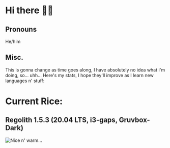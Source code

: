 # Hi there 👋🏾
## Pronouns
He/him
## Misc.
This is gonna change as time goes along, I have absolutely no idea what I'm doing, so... uhh...
Here's my stats, I hope they'll improve as I learn new languages n' stuff:

# Current Rice:

## Regolith 1.5.3 (20.04 LTS, i3-gaps, Gruvbox-Dark)
![*Nice n' warm...*](https://cdn.discordapp.com/attachments/635625917623828520/822651813831770142/Screenshot_from_2021-03-18_21-38-56.png)
<!--
![Anurag's GitHub stats](https://github-readme-stats.vercel.app/api?username=marauder316&show_icons=true&theme=nord)
 

<!--
## Manjaro i3 Edition
![*Near-default i3 Edition config; my favourite so far!*](https://cdn.discordapp.com/attachments/635625917623828520/811784187677507624/Manjaro-i3-Showcase.png)
Not much to say 'bout this one.

<!--
## ChromeOS

<!--
### Modern-Themed CrOS Rice
![*I'd definitely live here*](https://cdn.discordapp.com/attachments/635625917623828520/810976344422350929/Screenshot_2021-02-15_2.44.47_PM.png)
Basically what it sounds like; I managed to get oh-my-zsh installed with a slightly modified "Darkblood" theme. Pardon the French in the song, "Grown Man Sport" by Pete Rock and InI.


<!--
**marauder316/marauder316** is a ✨ _special_ ✨ repository because its `README.md` (this file) appears on your GitHub profile.

Here are some ideas to get you started:

- 🔭 I’m currently working on ...
- 🌱 I’m currently learning ...
- 👯 I’m looking to collaborate on ...
- 🤔 I’m looking for help with ...
- 💬 Ask me about ...
- 📫 How to reach me: ...
- 😄 Pronouns: ...
- ⚡ Fun fact: ...
-->
